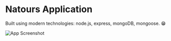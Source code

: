 # Natours Application

Built using modern technologies: node.js, express, mongoDB, mongoose. 😁

![App Screenshot](https://drive.google.com/uc?export=view&id=11gZCbgALckUXquEfm4iV9WA6haK1nYGR)
